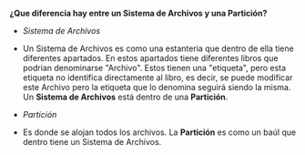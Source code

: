 **¿Que diferencia hay entre un Sistema de Archivos y una Partición?**

- *Sistema de Archivos*

 -  Un Sistema de Archivos es como una estanteria que dentro de ella tiene diferentes apartados. En estos apartados tiene diferentes libros
  que podrian denominarse "Archivo". Estos tienen una "etiqueta", pero esta etiqueta no identifica directamente al libro, es decir, se 
  puede modificar este Archivo pero la etiqueta que lo denomina seguirá siendo la misma.
  Un **Sistema de Archivos** está dentro de una **Partición**.
  
- *Partición*
  
 -  Es donde se alojan todos los archivos. La **Partición** es como un baúl que dentro tiene un Sistema de Archivos.
